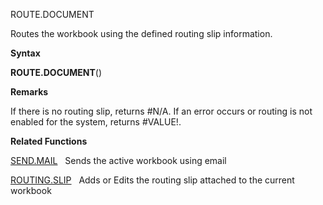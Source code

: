 ROUTE.DOCUMENT

Routes the workbook using the defined routing slip information.

**Syntax**

**ROUTE.DOCUMENT**()

**Remarks**

If there is no routing slip, returns \#N/A. If an error occurs or
routing is not enabled for the system, returns \#VALUE\!.

**Related Functions**

[SEND.MAIL](SEND.MAIL.md)   Sends the active workbook using email

[ROUTING.SLIP](ROUTING.SLIP.md)   Adds or Edits the routing slip attached to the current
workbook


